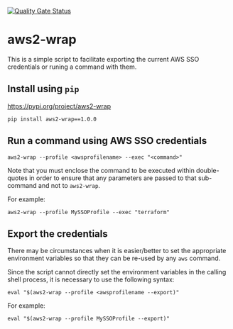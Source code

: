 [![Quality Gate Status](https://sonarcloud.io/api/project_badges/measure?project=linaro-its_aws2-wrap&metric=alert_status)](https://sonarcloud.io/dashboard?id=linaro-its_aws2-wrap)

# aws2-wrap
This is a simple script to facilitate exporting the current AWS SSO credentials or runing a command with them.

## Install using `pip`

https://pypi.org/project/aws2-wrap

`pip install aws2-wrap==1.0.0`

## Run a command using AWS SSO credentials

`aws2-wrap --profile <awsprofilename> --exec "<command>"`

Note that you must enclose the command to be executed within double-quotes in order to ensure that any parameters are passed to that sub-command and not to `aws2-wrap`.

For example:

`aws2-wrap --profile MySSOProfile --exec "terraform"`

## Export the credentials

There may be circumstances when it is easier/better to set the appropriate environment variables so that they can be re-used by any `aws` command.

Since the script cannot directly set the environment variables in the calling shell process, it is necessary to use the following syntax:

`eval "$(aws2-wrap --profile <awsprofilename --export)"`

For example:

`eval "$(aws2-wrap --profile MySSOProfile --export)"`
